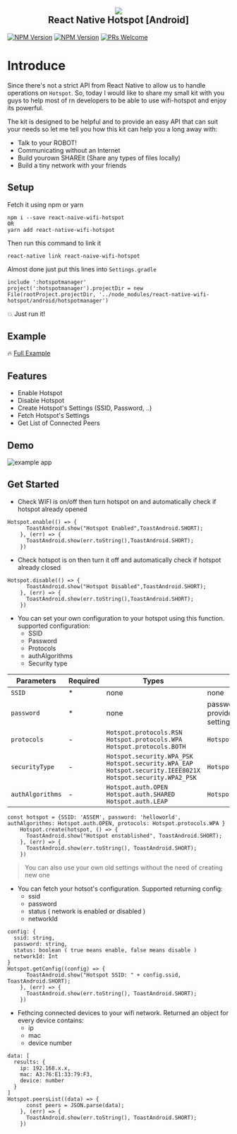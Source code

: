 <h2 align="center">
  <img src="/docs/wifi-hotspot-app.jpg" /><br>
  React Native Hotspot [Android]
</h2>

[![NPM Version](https://img.shields.io/badge/npm-1.0.0-orange.svg)](https://www.npmjs.com/package/react-native-wifi-hotspot)
[![NPM Version](https://img.shields.io/badge/yarn-1.0.0-red.svg)](https://yarnpkg.com/en/package/react-native-wifi-hotspot)
[![PRs Welcome](https://img.shields.io/badge/PRs-welcome-brightgreen.svg)](#)

# Introduce
Since there's not a strict API from React Native to allow us to handle operations on `Hotspot`. So, today I would like to share my small kit with you guys to help most of rn developers to be able to use wifi-hotspot and enjoy its powerful.

The kit is designed to be helpful and to provide an easy API that can suit your needs so let me tell you how this kit can help you a long away with:
  * Talk to your ROBOT!
  * Communicating without an Internet
  * Build yourown SHAREit (Share any types of files locally)
  * Build a tiny network with your friends

## Setup
Fetch it using npm or yarn
```
npm i --save react-naive-wifi-hotspot
OR
yarn add react-native-wifi-hotspot
```
Then run this command to link it
```
react-native link react-naive-wifi-hotspot
```
Almost done just put this lines into `Settings.gradle`
```
include ':hotspotmanager'
project(':hotspotmanager').projectDir = new File(rootProject.projectDir, '../node_modules/react-native-wifi-hotspot/android/hotspotmanager')
```
💥 Just run it!

## Example
🔥 [Full Example](https://github.com/assemmohamedali/react-native-wifi-hotspot/tree/master/Example)

## Features
  * Enable Hotspot
  * Disable Hotspot
  * Create Hotspot's Settings (SSID, Password, ..)
  * Fetch Hotspot's Settings
  * Get List of Connected Peers

## Demo
![example app](/docs/image.gif)

## Get Started

* Check WIFI is on/off then turn hotspot on and automatically check if hotspot already opened
~~~
Hotspot.enable(() => {
      ToastAndroid.show("Hotspot Enabled",ToastAndroid.SHORT);
    }, (err) => {
      ToastAndroid.show(err.toString(),ToastAndroid.SHORT);
    })
~~~

* Check hotspot is on then turn it off and automatically check if hotspot already closed
~~~
Hotspot.disable(() => {
      ToastAndroid.show("Hotspot Disabled",ToastAndroid.SHORT);
    }, (err) => {
      ToastAndroid.show(err.toString(),ToastAndroid.SHORT);
    })
~~~

* You can set your own configuration to your hotspot using this function. supported configuration:
  * SSID
  * Password
  * Protocols
  * authAlgorithms
  * Security type
  

| Parameters | Required | Types | Default
| --- | --- | --- | --- |
| `SSID` | * | none | none
| `password` | * | none | password should be provided if you will use our settings |
| `protocols` | - | `Hotspot.protocols.RSN` <br> `Hotspot.protocols.WPA` <br>`Hotspot.protocols.BOTH`| `Hotspot.protocols.BOTH` |
| `securityType` | - | `Hotspot.security.WPA_PSK` <br> `Hotspot.security.WPA_EAP` <br> `Hotspot.security.IEEE8021X` <br> `Hotspot.security.WPA2_PSK` | `Hotspot.security.WPA2_PSK` |
| `authAlgorithms` | - | `Hotspot.auth.OPEN` <br> `Hotspot.auth.SHARED` <br> `Hotspot.auth.LEAP` | `Hotspot.auth.SHARED` |

~~~
const hotspot = {SSID: 'ASSEM', password: 'helloworld', authAlgorithms: Hotspot.auth.OPEN, protocols: Hotspot.protocols.WPA }
    Hotspot.create(hotspot, () => {
      ToastAndroid.show("Hotspot enstablished", ToastAndroid.SHORT);
    }, (err) => {
      ToastAndroid.show(err.toString(), ToastAndroid.SHORT);
    })
~~~
> You can also use your own old settings without the need of creating new one

* You can fetch your hotsot's configuration. Supported returning config:
  * ssid
  * password
  * status ( network is enabled or disabled )
  * networkId
~~~
config: {
  ssid: string,
  password: string,
  status: boolean ( true means enable, false means disable )
  networkId: Int
}
Hotspot.getConfig((config) => {
      ToastAndroid.show("Hotspot SSID: " + config.ssid, ToastAndroid.SHORT);
    }, (err) => {
      ToastAndroid.show(err.toString(), ToastAndroid.SHORT);
    })
~~~

* Fethcing connected devices to your wifi network. Returned an object for every device contains:
  * ip
  * mac
  * device number
~~~
data: [
  results: {
    ip: 192.168.x.x,
    mac: A3:76:E1:33:79:F3,
    device: number
  }
]
Hotspot.peersList((data) => {
      const peers = JSON.parse(data);
    }, (err) => {
      ToastAndroid.show(err.toString(), ToastAndroid.SHORT);
    })
~~~
